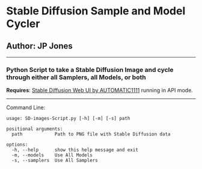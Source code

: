 # Stable Diffusion Sample and Model Cycler
## Author: JP Jones
---
### Python Script to take a Stable Diffusion Image and cycle through either all Samplers, all Models, or both

**Requires**: [Stable Diffusion Web UI by AUTOMATIC1111](https://github.com/AUTOMATIC1111/stable-diffusion-webui/) running in API mode.

---
Command Line:
```
usage: SD-images-Script.py [-h] [-m] [-s] path

positional arguments:
  path            Path to PNG file with Stable Diffusion data

options:
  -h, --help      show this help message and exit
  -m, --models    Use All Models
  -s, --samplers  Use All Samplers
```

